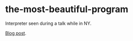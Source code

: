 # the-most-beautiful-program
Interpreter seen during a talk while in NY.

[Blog post](https://gist.github.com/lazywithclass/6af94f652cd59796e9592a5ea5772d17#looking-at-the-most-beautiful-program-ever-written---part-1).
